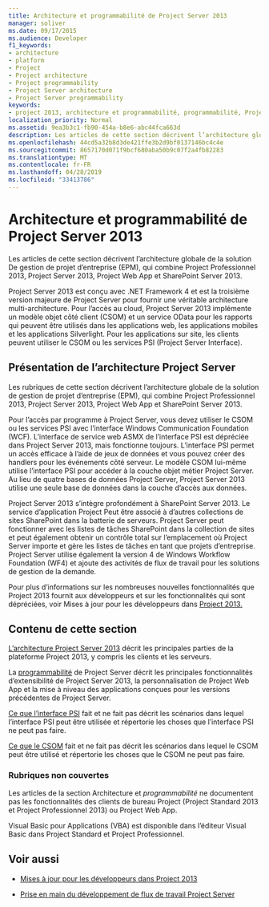```yaml
---
title: Architecture et programmabilité de Project Server 2013
manager: soliver
ms.date: 09/17/2015
ms.audience: Developer
f1_keywords:
- architecture
- platform
- Project
- Project architecture
- Project programmability
- Project Server architecture
- Project Server programmability
keywords:
- project 2013, architecture et programmabilité, programmabilité, Project Server,Project 2013, avantages pour EPM, Architecture et Project Server
localization_priority: Normal
ms.assetid: 9ea3b3c1-fb90-454a-b8e6-abc44fca663d
description: Les articles de cette section décrivent l’architecture globale de la solution De gestion de projet d’entreprise (EPM), qui combine Project Professionnel 2013, Project Server 2013, Project Web App et SharePoint Server 2013.
ms.openlocfilehash: 44cd5a32b8d3de421ffe3b2d9bf0137146bc4c4e
ms.sourcegitcommit: 8657170d071f9bcf680aba50b9c07f2a4fb82283
ms.translationtype: MT
ms.contentlocale: fr-FR
ms.lasthandoff: 04/28/2019
ms.locfileid: "33413786"
---
```

# <a name="project-server-2013-architecture-and-programmability"></a>Architecture et programmabilité de Project Server 2013

Les articles de cette section décrivent l’architecture globale de la solution De gestion de projet d’entreprise (EPM), qui combine Project Professionnel 2013, Project Server 2013, Project Web App et SharePoint Server 2013.
  
Project Server 2013 est conçu avec .NET Framework 4 et est la troisième version majeure de Project Server pour fournir une véritable architecture multi-architecture. Pour l’accès au cloud, Project Server 2013 implémente un modèle objet côté client (CSOM) et un service OData pour les rapports qui peuvent être utilisés dans les applications web, les applications mobiles et les applications Silverlight. Pour les applications sur site, les clients peuvent utiliser le CSOM ou les services PSI (Project Server Interface). 
  
## <a name="introduction-to-project-server-architecture"></a>Présentation de l’architecture Project Server

Les rubriques de cette section décrivent l’architecture globale de la solution de gestion de projet d’entreprise (EPM), qui combine Project Professionnel 2013, Project Server 2013, Project Web App et SharePoint Server 2013.
  
Pour l’accès par programme à Project Server, vous devez utiliser le CSOM ou les services PSI avec l’interface Windows Communication Foundation (WCF). L’interface de service web ASMX de l’interface PSI est dépréciée dans Project Server 2013, mais fonctionne toujours. L’interface PSI permet un accès efficace à l’aide de jeux de données et vous pouvez créer des handlers pour les événements côté serveur. Le modèle CSOM lui-même utilise l’interface PSI pour accéder à la couche objet métier Project Server. Au lieu de quatre bases de données Project Server, Project Server 2013 utilise une seule base de données dans la couche d’accès aux données.
  
Project Server 2013 s’intègre profondément à SharePoint Server 2013. Le service d’application Project Peut être associé à d’autres collections de sites SharePoint dans la batterie de serveurs. Project Server peut fonctionner avec les listes de tâches SharePoint dans la collection de sites et peut également obtenir un contrôle total sur l’emplacement où Project Server importe et gère les listes de tâches en tant que projets d’entreprise. Project Server utilise également la version 4 de Windows Workflow Foundation (WF4) et ajoute des activités de flux de travail pour les solutions de gestion de la demande.
  
Pour plus d’informations sur les nombreuses nouvelles fonctionnalités que Project 2013 fournit aux développeurs et sur les fonctionnalités qui sont dépréciées, voir Mises à jour pour les développeurs dans [Project 2013.](updates-for-developers-in-project-2013.md)
  
## <a name="in-this-section"></a>Contenu de cette section

[L’architecture Project Server 2013](project-server-2013-architecture.md) décrit les principales parties de la plateforme Project 2013, y compris les clients et les serveurs. 
  
La [programmabilité](project-server-programmability.md) de Project Server décrit les principales fonctionnalités d’extensibilité de Project Server 2013, la personnalisation de Project Web App et la mise à niveau des applications conçues pour les versions précédentes de Project Server. 
  
[Ce que l’interface PSI](what-the-psi-does-and-does-not-do.md) fait et ne fait pas décrit les scénarios dans lequel l’interface PSI peut être utilisée et répertorie les choses que l’interface PSI ne peut pas faire. 
  
[Ce que le CSOM](what-the-csom-does-and-does-not-do.md) fait et ne fait pas décrit les scénarios dans lequel le CSOM peut être utilisé et répertorie les choses que le CSOM ne peut pas faire. 
  
### <a name="topics-not-covered"></a>Rubriques non couvertes

Les articles de la section Architecture et  *programmabilité*  ne documentent pas les fonctionnalités des clients de bureau Project (Project Standard 2013 et Project Professionnel 2013) ou Project Web App. 
  
Visual Basic pour Applications (VBA) est disponible dans l’éditeur Visual Basic dans Project Standard et Project Professionnel.
  
## <a name="see-also"></a>Voir aussi
<a name="bk_addresources"> </a>

- [Mises à jour pour les développeurs dans Project 2013](updates-for-developers-in-project-2013.md)
    
- [Prise en main du développement de flux de travail Project Server](getting-started-developing-project-server-workflows.md)
    

